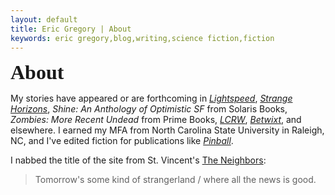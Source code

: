 ```yaml
---
layout: default
title: Eric Gregory | About
keywords: eric gregory,blog,writing,science fiction,fiction
---
```


<span style="font-family: 'Raleway'; font-size: 24pt;"><strong>About</strong></span>
  
My stories have appeared or are forthcoming in <i>[Lightspeed](http://www.lightspeedmagazine.com)</i>, <i>[Strange Horizons](http://www.strangehorizons.com)</i>, <i>Shine: An Anthology of Optimistic SF</i> from Solaris Books, <i>Zombies: More Recent Undead</i> from Prime Books, <i>[LCRW](http://smallbeerpress.com/lcrw/)</i>, <i>[Betwixt](http://betwixtmagazine.com/)</i>, and elsewhere. I earned my MFA from North Carolina State University in Raleigh, NC, and I've edited fiction for publications like <i>[Pinball](http://www.thisispinball.com)</i>.

I nabbed the title of the site from St. Vincent's [The Neighbors](http://www.youtube.com/watch?v=V2S2tQF6SQU):

> Tomorrow's some kind of strangerland / where all the news is good.